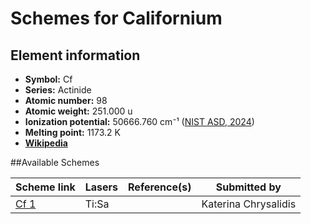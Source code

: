 # Schemes for Californium

## Element information

- **Symbol:** Cf
- **Series:** Actinide
- **Atomic number:** 98
- **Atomic weight:** 251.000 u
- **Ionization potential:**  50666.760 cm⁻¹ ([NIST ASD, 2024](https://www.nist.gov/pml/atomic-spectra-database))
- **Melting point:** 1173.2 K
- [**Wikipedia**](https://en.wikipedia.org/wiki/Californium)

##Available Schemes

|       Scheme link       | Lasers | Reference(s) |     Submitted by     |
| ----------------------- | ------ | ------------ | -------------------- |
| [Cf 1](../cf/cf-001.md) | Ti:Sa  |              | Katerina Chrysalidis |
